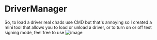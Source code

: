 # DriverManager
So, to load a driver real chads use CMD but that's annoying so I created a mini tool that allows you to load or unload a driver, or to turn on or off test signing mode, feel free to use
![image](https://user-images.githubusercontent.com/73321844/132826121-69d02bbf-2bfd-4682-a285-339719944d65.png)
